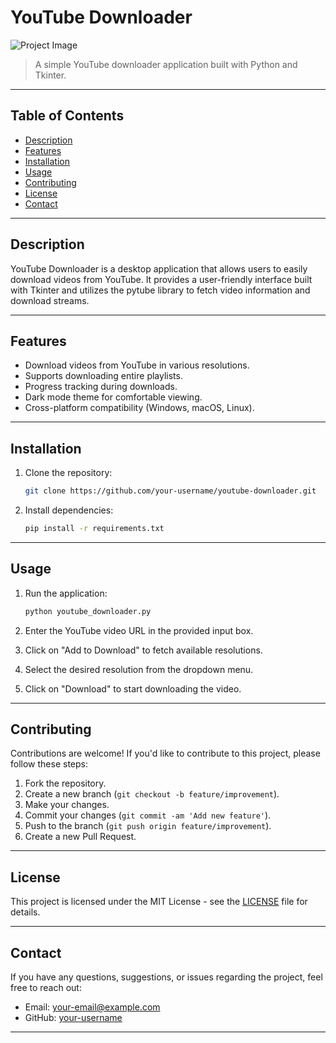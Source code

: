 # YouTube Downloader

![Project Image](project_image.png)

> A simple YouTube downloader application built with Python and Tkinter.

---

## Table of Contents

- [Description](#description)
- [Features](#features)
- [Installation](#installation)
- [Usage](#usage)
- [Contributing](#contributing)
- [License](#license)
- [Contact](#contact)

---

## Description

YouTube Downloader is a desktop application that allows users to easily download videos from YouTube. It provides a user-friendly interface built with Tkinter and utilizes the pytube library to fetch video information and download streams.

---

## Features

- Download videos from YouTube in various resolutions.
- Supports downloading entire playlists.
- Progress tracking during downloads.
- Dark mode theme for comfortable viewing.
- Cross-platform compatibility (Windows, macOS, Linux).

---

## Installation

1. Clone the repository:

    ```bash
    git clone https://github.com/your-username/youtube-downloader.git
    ```

2. Install dependencies:

    ```bash
    pip install -r requirements.txt
    ```

---

## Usage

1. Run the application:

    ```bash
    python youtube_downloader.py
    ```

2. Enter the YouTube video URL in the provided input box.

3. Click on "Add to Download" to fetch available resolutions.

4. Select the desired resolution from the dropdown menu.

5. Click on "Download" to start downloading the video.

---

## Contributing

Contributions are welcome! If you'd like to contribute to this project, please follow these steps:

1. Fork the repository.
2. Create a new branch (`git checkout -b feature/improvement`).
3. Make your changes.
4. Commit your changes (`git commit -am 'Add new feature'`).
5. Push to the branch (`git push origin feature/improvement`).
6. Create a new Pull Request.

---

## License

This project is licensed under the MIT License - see the [LICENSE](LICENSE) file for details.

---

## Contact

If you have any questions, suggestions, or issues regarding the project, feel free to reach out:

- Email: your-email@example.com
- GitHub: [your-username](https://github.com/your-username)

---
